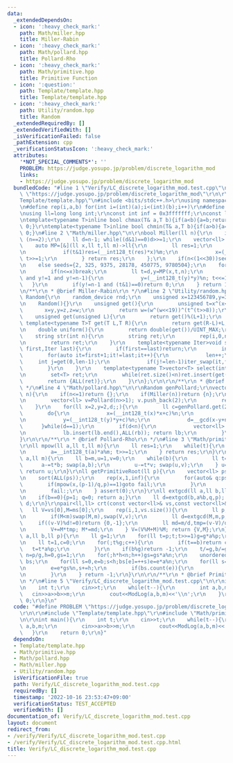```yaml
---
data:
  _extendedDependsOn:
  - icon: ':heavy_check_mark:'
    path: Math/miller.hpp
    title: Miller-Rabin
  - icon: ':heavy_check_mark:'
    path: Math/pollard.hpp
    title: Pollard-Rho
  - icon: ':heavy_check_mark:'
    path: Math/primitive.hpp
    title: Primitive Function
  - icon: ':question:'
    path: Template/template.hpp
    title: Template/template.hpp
  - icon: ':heavy_check_mark:'
    path: Utility/random.hpp
    title: Random
  _extendedRequiredBy: []
  _extendedVerifiedWith: []
  _isVerificationFailed: false
  _pathExtension: cpp
  _verificationStatusIcon: ':heavy_check_mark:'
  attributes:
    '*NOT_SPECIAL_COMMENTS*': ''
    PROBLEM: https://judge.yosupo.jp/problem/discrete_logarithm_mod
    links:
    - https://judge.yosupo.jp/problem/discrete_logarithm_mod
  bundledCode: "#line 1 \"Verify/LC_discrete_logarithm_mod.test.cpp\"\n#define PROBLEM\
    \ \"https://judge.yosupo.jp/problem/discrete_logarithm_mod\"\r\n\r\n#line 1 \"\
    Template/template.hpp\"\n#include <bits/stdc++.h>\r\nusing namespace std;\r\n\r\
    \n#define rep(i,a,b) for(int i=(int)(a);i<(int)(b);i++)\r\n#define ALL(v) (v).begin(),(v).end()\r\
    \nusing ll=long long int;\r\nconst int inf = 0x3fffffff;\r\nconst ll INF = 0x1fffffffffffffff;\r\
    \ntemplate<typename T>inline bool chmax(T& a,T b){if(a<b){a=b;return 1;}return\
    \ 0;}\r\ntemplate<typename T>inline bool chmin(T& a,T b){if(a>b){a=b;return 1;}return\
    \ 0;}\n#line 2 \"Math/miller.hpp\"\n\r\nbool Miller(ll n){\r\n    if(n<2 or (n&1)==0)return\
    \ (n==2);\r\n    ll d=n-1; while((d&1)==0)d>>=1;\r\n    vector<ll> seeds;\r\n\
    \    auto MP=[&](ll x,ll t,ll m)->ll{\r\n        ll res=1;\r\n        while(t){\r\
    \n            if(t&1)res=(__int128_t(res)*x)%m;\r\n            x=(__int128_t(x)*x)%m;\
    \ t>>=1;\r\n        } return res;\r\n    };\r\n    if(n<(1<<30))seeds={2, 7, 61};\r\
    \n    else seeds={2, 325, 9375, 28178, 450775, 9780504};\r\n    for(auto& x:seeds){\r\
    \n        if(n<=x)break;\r\n        ll t=d,y=MP(x,t,n);\r\n        while(t!=n-1\
    \ and y!=1 and y!=n-1){\r\n            y=(__int128_t(y)*y)%n; t<<=1;\r\n     \
    \   }\r\n        if(y!=n-1 and (t&1)==0)return 0;\r\n    } return 1;\r\n}\r\n\r\
    \n/**\r\n * @brief Miller-Rabin\r\n */\n#line 2 \"Utility/random.hpp\"\n\r\nstruct\
    \ Random{\r\n    random_device rnd;\r\n    unsigned x=123456789,y=362436069,z=521288629,w=rnd();\r\
    \n    Random(){}\r\n    unsigned get(){\r\n        unsigned t=x^(x<<11);\r\n \
    \       x=y,y=z,z=w;\r\n        return w=(w^(w<<19))^(t^(t>>8));\r\n    }\r\n\
    \    unsigned get(unsigned L){\r\n        return get()%(L+1);\r\n    }\r\n   \
    \ template<typename T>T get(T L,T R){\r\n        return get(R-L)+L;\r\n    }\r\
    \n    double uniform(){\r\n        return double(get())/UINT_MAX;\r\n    }\r\n\
    \    string str(int n){\r\n        string ret;\r\n        rep(i,0,n)ret+=get('a','z');\r\
    \n        return ret;\r\n    }\r\n    template<typename Iter>void shuffle(Iter\
    \ first,Iter last){\r\n        if(first==last)return;\r\n        int len=1;\r\n\
    \        for(auto it=first+1;it!=last;it++){\r\n            len++;\r\n       \
    \     int j=get(0,len-1);\r\n            if(j!=len-1)iter_swap(it,first+j);\r\n\
    \        }\r\n    }\r\n    template<typename T>vector<T> select(int n,T L,T R){\r\
    \n        set<T> ret;\r\n        while(ret.size()<n)ret.insert(get(L,R));\r\n\
    \        return {ALL(ret)};\r\n    }\r\n};\r\n\r\n/**\r\n * @brief Random\r\n\
    \ */\n#line 4 \"Math/pollard.hpp\"\n\r\nRandom genPollard;\r\nvector<ll> Pollard(ll\
    \ n){\r\n    if(n<=1)return {};\r\n    if(Miller(n))return {n};\r\n    if((n&1)==0){\r\
    \n        vector<ll> v=Pollard(n>>1); v.push_back(2);\r\n        return v;\r\n\
    \    }\r\n    for(ll x=2,y=2,d;;){\r\n        ll c=genPollard.get(2LL,n-1);\r\n\
    \        do{\r\n            x=(__int128_t(x)*x+c)%n;\r\n            y=(__int128_t(y)*y+c)%n;\r\
    \n            y=(__int128_t(y)*y+c)%n;\r\n            d=__gcd(x-y+n,n);\r\n  \
    \      }while(d==1);\r\n        if(d<n){\r\n            vector<ll> lb=Pollard(d),rb=Pollard(n/d);\r\
    \n            lb.insert(lb.end(),ALL(rb)); return lb;\r\n        }\r\n    }\r\n\
    }\r\n\r\n/**\r\n * @brief Pollard-Rho\r\n */\n#line 3 \"Math/primitive.hpp\"\n\
    \r\nll mpow(ll a,ll t,ll m){\r\n    ll res=1;\r\n    while(t){\r\n        if(t&1)res=__int128_t(res)*a%m;\r\
    \n        a=__int128_t(a)*a%m; t>>=1;\r\n    } return res;\r\n}\r\nll minv(ll\
    \ a,ll m){\r\n    ll b=m,u=1,v=0;\r\n    while(b){\r\n        ll t=a/b;\r\n  \
    \      a-=t*b; swap(a,b);\r\n        u-=t*v; swap(u,v);\r\n    } u=(u%m+m)%m;\
    \ return u;\r\n}\r\nll getPrimitiveRoot(ll p){\r\n    vector<ll> ps=Pollard(p-1);\r\
    \n    sort(ALL(ps));\r\n    rep(x,1,inf){\r\n        for(auto& q:ps){\r\n    \
    \        if(mpow(x,(p-1)/q,p)==1)goto fail;\r\n        }\r\n        return x;\r\
    \n        fail:;\r\n    } assert(0);\r\n}\r\nll extgcd(ll a,ll b,ll& p,ll& q){\r\
    \n    if(b==0){p=1; q=0; return a;}\r\n    ll d=extgcd(b,a%b,q,p); q-=a/b*p; return\
    \ d;\r\n}\r\npair<ll,ll> crt(const vector<ll>& vs,const vector<ll>& ms){\r\n \
    \   ll V=vs[0],M=ms[0];\r\n    rep(i,1,vs.size()){\r\n        ll p,q,v=vs[i],m=ms[i];\r\
    \n        if(M<m)swap(M,m),swap(V,v);\r\n        ll d=extgcd(M,m,p,q);\r\n   \
    \     if((v-V)%d!=0)return {0,-1};\r\n        ll md=m/d,tmp=(v-V)/d%md*p%md;\r\
    \n        V+=M*tmp; M*=md;\r\n    } V=(V%M+M)%M; return {V,M};\r\n}\r\nll ModLog(ll\
    \ a,ll b,ll p){\r\n    ll g=1;\r\n    for(ll t=p;t;t>>=1)g=g*a%p;\r\n    g=__gcd(g,p);\r\
    \n    ll t=1,c=0;\r\n    for(;t%g;c++){\r\n        if(t==b)return c;\r\n     \
    \   t=t*a%p;\r\n        }\r\n    if(b%g)return -1;\r\n    t/=g,b/=g;\r\n    ll\
    \ n=p/g,h=0,gs=1;\r\n    for(;h*h<n;h++)gs=gs*a%n;\r\n    unordered_map<ll,ll>\
    \ bs;\r\n    for(ll s=0,e=b;s<h;bs[e]=++s)e=e*a%n;\r\n    for(ll s=0,e=t;s<n;){\r\
    \n        e=e*gs%n,s+=h;\r\n        if(bs.count(e)){\r\n            return c+s-bs[e];\r\
    \n        }\r\n    } return -1;\r\n}\r\n\r\n/**\r\n * @brief Primitive Function\r\
    \n */\n#line 5 \"Verify/LC_discrete_logarithm_mod.test.cpp\"\n\r\nint main(){\r\
    \n    int t;\r\n    cin>>t;\r\n    while(t--){\r\n        int a,b,m;\r\n     \
    \   cin>>a>>b>>m;\r\n        cout<<ModLog(a,b,m)<<'\\n';\r\n    }\r\n    return\
    \ 0;\r\n}\n"
  code: "#define PROBLEM \"https://judge.yosupo.jp/problem/discrete_logarithm_mod\"\
    \r\n\r\n#include \"Template/template.hpp\"\r\n#include \"Math/primitive.hpp\"\r\
    \n\r\nint main(){\r\n    int t;\r\n    cin>>t;\r\n    while(t--){\r\n        int\
    \ a,b,m;\r\n        cin>>a>>b>>m;\r\n        cout<<ModLog(a,b,m)<<'\\n';\r\n \
    \   }\r\n    return 0;\r\n}"
  dependsOn:
  - Template/template.hpp
  - Math/primitive.hpp
  - Math/pollard.hpp
  - Math/miller.hpp
  - Utility/random.hpp
  isVerificationFile: true
  path: Verify/LC_discrete_logarithm_mod.test.cpp
  requiredBy: []
  timestamp: '2022-10-16 23:53:47+09:00'
  verificationStatus: TEST_ACCEPTED
  verifiedWith: []
documentation_of: Verify/LC_discrete_logarithm_mod.test.cpp
layout: document
redirect_from:
- /verify/Verify/LC_discrete_logarithm_mod.test.cpp
- /verify/Verify/LC_discrete_logarithm_mod.test.cpp.html
title: Verify/LC_discrete_logarithm_mod.test.cpp
---
```

